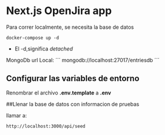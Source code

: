 # Next.js OpenJira app

Para correr localmente, se necesita la base de datos

```
docker-compose up -d
```

- El -d,significa _detached_

MongoDb url Local:
´´´
mongodb://localhost:27017/entriesdb
´´´

## Configurar las variables de entorno

Renombrar el archivo **.env.template** a **.env**

##Llenar la base de datos con informacion de pruebas

llamar a:

```
http://localhost:3000/api/seed
```
